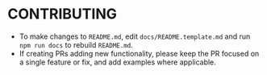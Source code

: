 # CONTRIBUTING

- To make changes to `README.md`, edit `docs/README.template.md` and run `npm run docs` to rebuild `README.md`.
- If creating PRs adding new functionality, please keep the PR focused on a single feature or fix, and add examples where applicable.
